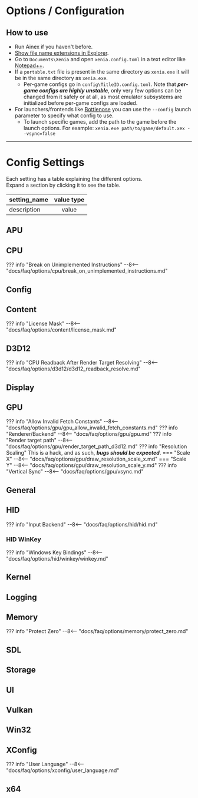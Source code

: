 # Options / Configuration

## How to use

* Run Ainex if you haven't before.
* [Show file name extensions in Explorer](https://social.technet.microsoft.com/wiki/contents/articles/1784.windows-how-to-view-file-name-extensions.aspx).
* Go to `Documents\Xenia` and open `xenia.config.toml` in a text editor like [Notepad++](https://notepad-plus-plus.org/download/).
* If a `portable.txt` file is present in the same directory as `xenia.exe` it will be in the same directory as `xenia.exe`.
    * Per-game configs go in `config\TitleID.config.toml`. Note that ***per-game configs are highly unstable***, only very few options can be changed from it safely or at all, as most emulator subsystems are initialized before per-game configs are loaded.
* For launchers/frontends like [Bottlenose](https://github.com/quinton-ashley/bottlenose) you can use the `--config` launch parameter to specify what config to use.
    * To launch specific games, add the path to the game before the launch options. For example: `xenia.exe path/to/game/default.xex --vsync=false`

---

# Config Settings

Each setting has a table explaining the different options.<br/>
Expand a section by clicking it to see the table.

|**setting_name**|**value type**|
|:---------------|:------------:|
|description     |    value     |

## APU
## CPU
??? info "Break on Unimplemented Instructions"
    --8<-- "docs/faq/options/cpu/break_on_unimplemented_instructions.md"

## Config
## Content
??? info "License Mask"
    --8<-- "docs/faq/options/content/license_mask.md"

## D3D12
??? info "CPU Readback After Render Target Resolving"
    --8<-- "docs/faq/options/d3d12/d3d12_readback_resolve.md"

## Display
## GPU
??? info "Allow Invalid Fetch Constants"
    --8<-- "docs/faq/options/gpu/gpu_allow_invalid_fetch_constants.md"
??? info "Renderer/Backend"
    --8<-- "docs/faq/options/gpu/gpu.md"
??? info "Render target path"
    --8<-- "docs/faq/options/gpu/render_target_path_d3d12.md"
??? info "Resolution Scaling"
    This is a hack, and as such, ***bugs should be expected***.
    === "Scale X"
        --8<-- "docs/faq/options/gpu/draw_resolution_scale_x.md"
    === "Scale Y"
        --8<-- "docs/faq/options/gpu/draw_resolution_scale_y.md"
??? info "Vertical Sync"
    --8<-- "docs/faq/options/gpu/vsync.md"

## General
## HID
??? info "Input Backend"
    --8<-- "docs/faq/options/hid/hid.md"

### HID WinKey
??? info "Windows Key Bindings"
    --8<-- "docs/faq/options/hid/winkey/winkey.md"
## Kernel
## Logging
## Memory
??? info "Protect Zero"
    --8<-- "docs/faq/options/memory/protect_zero.md"

## SDL
## Storage
## UI
## Vulkan
## Win32
## XConfig
??? info "User Language"
    --8<-- "docs/faq/options/xconfig/user_language.md"

## x64